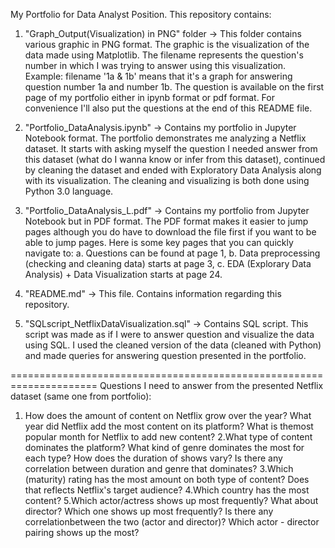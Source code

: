 My Portfolio for Data Analyst Position. This repository contains:
1. "Graph_Output(Visualization) in PNG" folder
-> This folder contains various graphic in PNG format. The graphic is the visualization of the data made using Matplotlib. The filename represents the question's number in which I was trying to answer using this visualization. Example: filename '1a & 1b' means that it's a graph for answering question number 1a and number 1b. The question is available on the first page of my portfolio either in ipynb format or pdf format. For convenience I'll also put the questions at the end of this README file.

2. "Portfolio_DataAnalysis.ipynb"
-> Contains my portfolio in Jupyter Notebook format. The portfolio demonstrates me analyzing a Netflix dataset. It starts with asking myself the question I needed answer from this dataset (what do I wanna know or infer from this dataset), continued by cleaning the dataset and ended with Exploratory Data Analysis along with its visualization. The cleaning and visualizing is both done using Python 3.0 language.

3. "Portfolio_DataAnalysis_L.pdf"
-> Contains my portfolio from Jupyter Notebook but in PDF format. The PDF format makes it easier to jump pages although you do have to download the file first if you want to be able to jump pages. Here is some key pages that you can quickly navigate to:
a. Questions can be found at page 1,
b. Data preprocessing (checking and cleaning data) starts at page 3,
c. EDA (Explorary Data Analysis) + Data Visualization starts at page 24.

4. "README.md"
-> This file. Contains information regarding this repository.

5. "SQLscript_NetflixDataVisualization.sql"
-> Contains SQL script. This script was made as if I were to answer question and visualize the data using SQL. I used the cleaned version of the data (cleaned with Python) and made queries for answering question presented in the portfolio.

=====================================================================
Questions I need to answer from the presented Netflix dataset (same one from portfolio):
1. How does the amount of content on Netflix grow over the year? What year did Netflix add the most content on its platform? What is themost popular month for Netflix to add new content?
2.What type of content dominates the platform? What kind of genre dominates the most for each type? How does the duration of shows vary? Is there any correlation between duration and genre that dominates?
3.Which (maturity) rating has the most amount on both type of content? Does that reflects Netflix's target audience?
4.Which country has the most content?
5.Which actor/actress shows up most frequently? What about director? Which one shows up most frequently? Is there any correlationbetween the two (actor and director)? Which actor - director pairing shows up the most?
